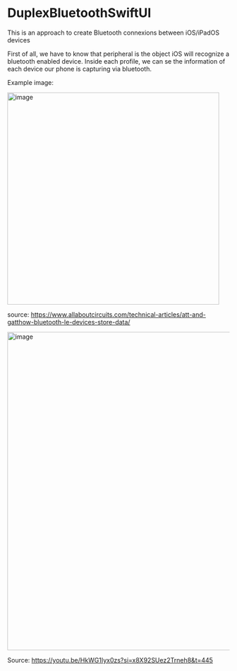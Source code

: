 # DuplexBluetoothSwiftUI
This is an approach to create Bluetooth connexions between iOS/iPadOS devices

First of all, we have to know that peripheral is the object iOS will recognize a bluetooth enabled device.
Inside each profile, we can se the information of each device our phone is capturing via bluetooth.

Example image:

<img height="480" alt="image" src="https://github.com/apaladines-techconsulting/Interview_Questions/assets/138136886/03373996-dc66-45b5-8828-7927b66fafc3">

source: https://www.allaboutcircuits.com/technical-articles/att-and-gatthow-bluetooth-le-devices-store-data/


<img width="720" alt="image" src="https://github.com/apaladines-techconsulting/Interview_Questions/assets/138136886/2cf0c84b-7419-4463-bc30-8b7168a1aa51">

Source: https://youtu.be/HkWG1Iyx0zs?si=x8X92SUez2Trneh8&t=445 
